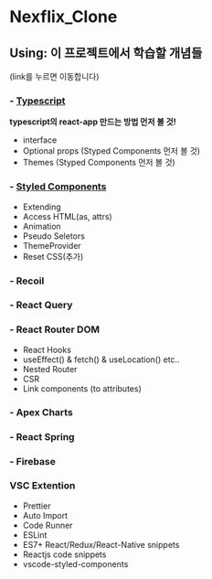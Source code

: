 # Nexflix_Clone

## Using: 이 프로젝트에서 학습할 개념들

(link를 누르면 이동합니다)

### - [Typescript](https://github.com/dudgns2947/Netflix_Clone/blob/master/README/TypeScripts.md)

**typescript의 react-app 만드는 방법 먼저 볼 것!**

- interface
- Optional props (Styped Components 먼저 볼 것)
- Themes (Styped Components 먼저 볼 것)

### - [Styled Components](https://github.com/dudgns2947/Netflix_Clone/blob/master/README/StyledComponents.md)

- Extending
- Access HTML(as, attrs)
- Animation
- Pseudo Seletors
- ThemeProvider
- Reset CSS(추가)

### - Recoil

### - React Query

### - React Router DOM

- React Hooks
- useEffect() & fetch() & useLocation() etc..
- Nested Router
- CSR
- Link components (to attributes)

### - Apex Charts

### - React Spring

### - Firebase

### VSC Extention

- Prettier
- Auto Import
- Code Runner
- ESLint
- ES7+ React/Redux/React-Native snippets
- Reactjs code snippets
- vscode-styled-components
